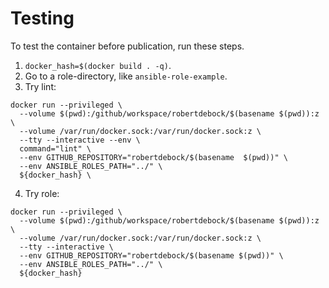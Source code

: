# Testing

To test the container before publication, run these steps.

1. `docker_hash=$(docker build . -q)`.
2. Go to a role-directory, like `ansible-role-example`.
3. Try lint:

```shell
docker run --privileged \
  --volume $(pwd):/github/workspace/robertdebock/$(basename $(pwd)):z \
  --volume /var/run/docker.sock:/var/run/docker.sock:z \
  --tty --interactive --env \
  command="lint" \
  --env GITHUB_REPOSITORY="robertdebock/$(basename  $(pwd))" \
  --env ANSIBLE_ROLES_PATH="../" \
  ${docker_hash} \
```
4. Try role:

```shell
docker run --privileged \
  --volume $(pwd):/github/workspace/robertdebock/$(basename $(pwd)):z \
  --volume /var/run/docker.sock:/var/run/docker.sock:z \
  --tty --interactive \
  --env GITHUB_REPOSITORY="robertdebock/$(basename $(pwd))" \
  --env ANSIBLE_ROLES_PATH="../" \
  ${docker_hash}
```
